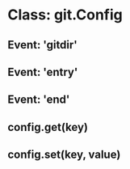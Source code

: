 # Class: git.Config

## Event: 'gitdir'

## Event: 'entry'

## Event: 'end'

## config.get(key)

## config.set(key, value)


